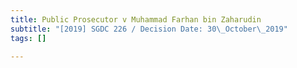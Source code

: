 ```yaml
---
title: Public Prosecutor v Muhammad Farhan bin Zaharudin
subtitle: "[2019] SGDC 226 / Decision Date: 30\_October\_2019"
tags: []

---
```

